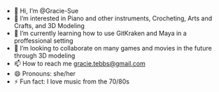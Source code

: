 - 👋 Hi, I’m @Gracie-Sue
- 👀 I’m interested in Piano and other instruments, Crocheting, Arts and Crafts, and 3D Modeling
- 🌱 I’m currently learning how to use GitKraken and Maya in a proffessional setting
- 💞️ I’m looking to collaborate on many games and movies in the future through 3D modeling
- 📫 How to reach me gracie.tebbs@gmail.com
- 😄 Pronouns: she/her
- ⚡ Fun fact: I love music from the 70/80s

<!---
Gracie-Sue/Gracie-Sue is a ✨ special ✨ repository because its `README.md` (this file) appears on your GitHub profile.
You can click the Preview link to take a look at your changes.
--->
